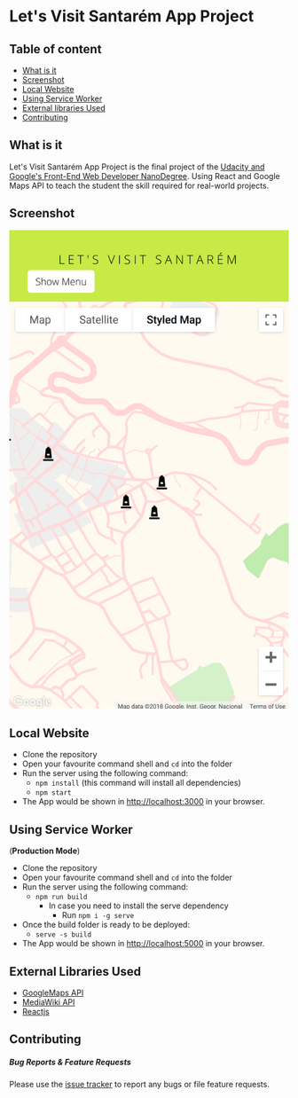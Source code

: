 # Let's Visit Santarém App Project

## Table of content

- [What is it](#what-is-it)
- [Screenshot](#screenshot)
- [Local Website](#local-website)
- [Using Service Worker](#using-service-worker)
- [External libraries Used](#external-libraries-used)
- [Contributing](#contributing)

## What is it

Let's Visit Santarém App Project is the final project of the [Udacity and Google's Front-End Web Developer NanoDegree](https://eu.udacity.com/course/front-end-web-developer-nanodegree--nd001). Using React and Google Maps API to teach the student the skill required for real-world projects.


## Screenshot

![Screenshot](./Screenshot.png "Screenshot of the Web App")

## Local Website

- Clone the repository
- Open your favourite command shell and `cd` into the folder
- Run the server using the following command:
    - `npm install` (this command will install all dependencies)
    - `npm start`
- The App would be shown in [http://localhost:3000](http://localhost:3000) in your browser.

## Using Service Worker

(**Production Mode**)

- Clone the repository
- Open your favourite command shell and `cd` into the folder
- Run the server using the following command:
    - `npm run build`
      -  In case you need to install the serve dependency
          - Run `npm i -g serve`
- Once the build folder is ready to be deployed:
    - `serve -s build`
- The App would be shown in [http://localhost:5000](http://localhost:5000) in your browser.

## External Libraries Used

* [GoogleMaps API](https://cloud.google.com/maps-platform/)
* [MediaWiki API](https://www.mediawiki.org/wiki/API:Main_page)
* [Reactjs](https://reactjs.org/)

## Contributing

##### Bug Reports & Feature Requests

Please use the [issue tracker](https://github.com/FonsecaJoao/Lets-Visit-Santarem/issues) to report any bugs or file feature requests.
